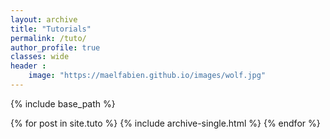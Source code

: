 ```yaml
---
layout: archive
title: "Tutorials"
permalink: /tuto/
author_profile: true
classes: wide
header :
    image: "https://maelfabien.github.io/images/wolf.jpg"
---
```


{% include base_path %}


{% for post in site.tuto %}
  {% include archive-single.html %}
{% endfor %}

